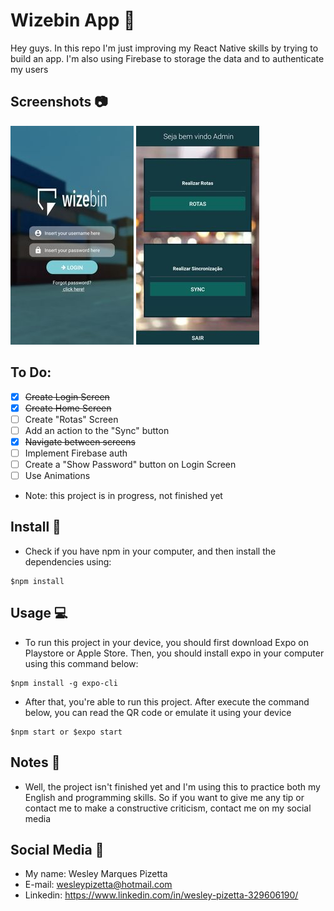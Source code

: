 # Wizebin App :truck:

Hey guys. In this repo I'm just improving my React Native skills by trying to build an app. I'm also using Firebase to storage the data and to authenticate my users

## Screenshots :camera:

![login](login-page.jpg)
![home](home-page.jpg)

## To Do:

- [x] ~~Create Login Screen~~
- [x] ~~Create Home Screen~~
- [ ] Create "Rotas" Screen
- [ ] Add an action to the "Sync" button
- [x] ~~Navigate between screens~~
- [ ] Implement Firebase auth
- [ ] Create a "Show Password" button on Login Screen
- [ ] Use Animations

* Note: this project is in progress, not finished yet

## Install :floppy_disk:

* Check if you have npm in your computer, and then install the dependencies using:

```
$npm install
```

## Usage :computer:

* To run this project in your device, you should first download Expo on Playstore or  Apple Store. Then, you should install expo in your computer using this command below:

```
$npm install -g expo-cli
```

* After that, you're able to run this project. After execute the command below, you can read the QR code or emulate it using your device

```
$npm start or $expo start
```

## Notes :notebook:

* Well, the project isn't finished yet and I'm using this to practice both my English and programming skills. So if you want to give me any tip or contact me to make a constructive criticism, contact me on my social media

## Social Media :bust_in_silhouette:

* My name: Wesley Marques Pizetta
* E-mail: wesleypizetta@hotmail.com
* Linkedin: https://www.linkedin.com/in/wesley-pizetta-329606190/

